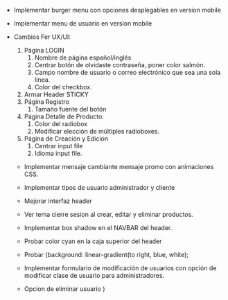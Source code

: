 - Implementar burger menu con opciones desplegables en version mobile

- Implementar menu de usuario en version mobile

- Cambios Fer UX/UI:
    1) Página LOGIN
        1) Nombre de página español/inglés
        2) Centrar botón de olvidaste contraseña, poner color salmón.
        3) Campo nombre de usuario o correo electrónico que sea una sola línea.
        4) Color del checkbox.
    2) Armar Header STICKY
    3) Página Registro
        1) Tamaño fuente del botón
    4) Página Detalle de Producto:
        1) Color del radiobox
        2) Modificar elección de múltiples radioboxes.
    5) Página de Creación y Edición
        1) Centrar input file
        2) Idioma input file.    
    
    - Implementar mensaje cambiante mensaje promo con animaciones CSS. 

    - Implementar tipos de usuario administrador y cliente
    
    - Mejorar interfaz header

    - Ver tema cierre sesion al crear, editar y eliminar productos.

    - Implementar box shadow en el NAVBAR del header.

    - Probar color cyan en la caja superior del header

    - Probar (background: linear-gradient(to right, blue, white);

    - Implementar formulario de modificación de usuarios con opción de modificar clase de usuario para administradores.

    - Opcion de eliminar usuario
)
